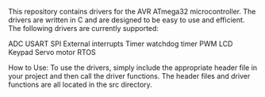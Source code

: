 This repository contains drivers for the AVR ATmega32 microcontroller. The drivers are written in C and are designed to be easy to use and efficient.
The following drivers are currently supported:

ADC
USART
SPI
External interrupts
Timer
watchdog timer
PWM
LCD
Keypad
Servo motor
RTOS

How to Use:
To use the drivers, simply include the appropriate header file in your project and then call the driver functions. The header files and driver functions are all located in the src directory.
